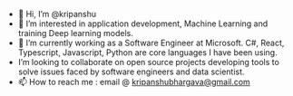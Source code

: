 - 👋 Hi, I’m @kripanshu
- 👀 I’m interested in application development, Machine Learning and training Deep learning models. 
- 🌱 I’m currently working as a Software Engineer at Microsoft. C#, React, Typescript, Javascript, Python are core languages I have been using.
- I’m looking to collaborate on open source projects developing tools to solve issues faced by software engineers and data scientist. 
- 📫 How to reach me : email @ kripanshubhargava@gmail.com

<!---
kripanshu/kripanshu is a ✨ special ✨ repository because its `README.md` (this file) appears on your GitHub profile.
You can click the Preview link to take a look at your changes.
--->
